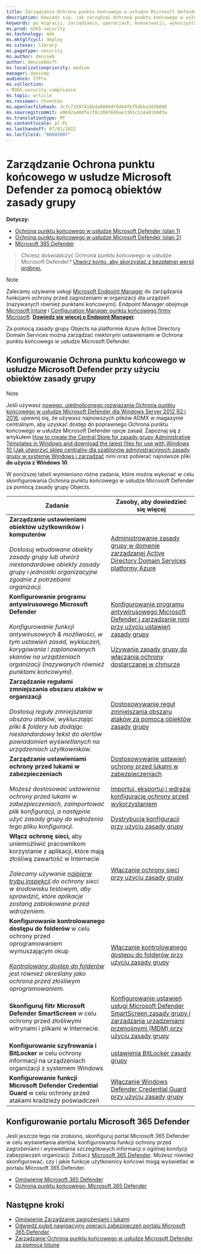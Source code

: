 ```yaml
---
title: Zarządzanie Ochrona punktu końcowego w usłudze Microsoft Defender przy użyciu obiektów zasady grupy
description: Dowiedz się, jak zarządzać Ochrona punktu końcowego w usłudze Microsoft Defender za pomocą obiektów zasady grupy
keywords: po migracji, zarządzaniu, operacjach, konserwacji, wykorzystaniu, programie PowerShell, Ochrona punktu końcowego w usłudze Microsoft Defender, edr
ms.prod: m365-security
ms.technology: mde
ms.mktglfcycl: deploy
ms.sitesec: library
ms.pagetype: security
ms.author: deniseb
author: denisebmsft
ms.localizationpriority: medium
manager: dansimp
audience: ITPro
ms.collection:
- M365-security-compliance
ms.topic: article
ms.reviewer: chventou
ms.openlocfilehash: 3c7c72597416bda80894f8d44fbf5dbba3d58808
ms.sourcegitcommit: e9692a40dfe1f8c2047699ae3301c114a01b0d3a
ms.translationtype: MT
ms.contentlocale: pl-PL
ms.lasthandoff: 07/01/2022
ms.locfileid: "66603907"
---
```

# <a name="manage-microsoft-defender-for-endpoint-with-group-policy-objects"></a>Zarządzanie Ochrona punktu końcowego w usłudze Microsoft Defender za pomocą obiektów zasady grupy

**Dotyczy:**
- [Ochrona punktu końcowego w usłudze Microsoft Defender (plan 1)](https://go.microsoft.com/fwlink/?linkid=2154037)
- [Ochrona punktu końcowego w usłudze Microsoft Defender (plan 2)](https://go.microsoft.com/fwlink/?linkid=2154037) 
- [Microsoft 365 Defender](https://go.microsoft.com/fwlink/?linkid=2118804)

> Chcesz doświadczyć Ochrona punktu końcowego w usłudze Microsoft Defender? [Utwórz konto, aby skorzystać z bezpłatnej wersji próbnej.](https://signup.microsoft.com/create-account/signup?products=7f379fee-c4f9-4278-b0a1-e4c8c2fcdf7e&ru=https://aka.ms/MDEp2OpenTrial?ocid=docs-wdatp-exposedapis-abovefoldlink)

> [!NOTE]
> Zalecamy używanie usługi [Microsoft Endpoint Manager](/mem) do zarządzania funkcjami ochrony przed zagrożeniami w organizacji dla urządzeń (nazywanych również punktami końcowymi). Endpoint Manager obejmuje [Microsoft Intune](/mem/intune/fundamentals/what-is-intune) i [Configuration Manager punktu końcowego firmy Microsoft](/mem/configmgr/core/understand/introduction). **[Dowiedz się więcej o Endpoint Manager](/mem/endpoint-manager-overview)**.

Za pomocą zasady grupy Objects na platformie Azure Active Directory Domain Services można zarządzać niektórymi ustawieniami w Ochrona punktu końcowego w usłudze Microsoft Defender.

## <a name="configure-microsoft-defender-for-endpoint-with-group-policy-objects"></a>Konfigurowanie Ochrona punktu końcowego w usłudze Microsoft Defender przy użyciu obiektów zasady grupy

> [!NOTE]
> Jeśli używasz [nowego, ujednoliconego rozwiązania Ochrona punktu końcowego w usłudze Microsoft Defender dla Windows Server 2012 R2 i 2016](/microsoft-365/security/defender-endpoint/configure-server-endpoints#new-functionality-in-the-modern-unified-solution-for-windows-server-2012-r2-and-2016-preview), upewnij się, że używasz najnowszych plików ADMX w magazynie centralnym, aby uzyskać dostęp do poprawnego Ochrona punktu końcowego w usłudze Microsoft Defender opcje zasad. Zapoznaj się z artykułem [How to create the Central Store for zasady grupy Administrative Templates in Windows and download the latest files for use with Windows 10 (Jak utworzyć sklep centralny dla szablonów administracyjnych zasady grupy w systemie Windows i zarządzać](/troubleshoot/windows-client/group-policy/create-and-manage-central-store) nimi oraz pobierać najnowsze pliki **do użycia z Windows 10**. 

W poniższej tabeli wymieniono różne zadania, które można wykonać w celu skonfigurowania Ochrona punktu końcowego w usłudze Microsoft Defender za pomocą zasady grupy Objects.

|Zadanie|Zasoby, aby dowiedzieć się więcej|
|---|---|
|**Zarządzanie ustawieniami obiektów użytkowników i komputerów** <br/><br/> *Dostosuj wbudowane obiekty zasady grupy lub utwórz niestandardowe obiekty zasady grupy i jednostki organizacyjne zgodnie z potrzebami organizacji.*|[Administrowanie zasady grupy w domenie zarządzanej Active Directory Domain Services platformy Azure](/azure/active-directory-domain-services/manage-group-policy)|
|**Konfigurowanie programu antywirusowego Microsoft Defender** <br/><br/> *Konfigurowanie funkcji antywirusowych & możliwości, w tym ustawień zasad, wykluczeń, korygowania i zaplanowanych skanów na urządzeniach organizacji (nazywanych również punktami końcowymi).*|[Konfigurowanie programu antywirusowego Microsoft Defender i zarządzanie nimi przy użyciu ustawień zasady grupy](/windows/security/threat-protection/microsoft-defender-antivirus/use-group-policy-microsoft-defender-antivirus) <br/><br/> [Używanie zasady grupy do włączania ochrony dostarczanej w chmurze](/windows/security/threat-protection/microsoft-defender-antivirus/enable-cloud-protection-microsoft-defender-antivirus#use-group-policy-to-enable-cloud-delivered-protection)|
|**Zarządzanie regułami zmniejszania obszaru ataków w organizacji** <br/><br/> *Dostosuj reguły zmniejszania obszaru ataków, wykluczając pliki & foldery lub dodając niestandardowy tekst do alertów powiadomień wyświetlanych na urządzeniach użytkowników.*|[Dostosowywanie reguł zmniejszania obszaru ataków za pomocą obiektów zasady grupy](/microsoft-365/security/defender-endpoint/attack-surface-reduction-rules-deployment-implement)|
|**Zarządzanie ustawieniami ochrony przed lukami w zabezpieczeniach** <br/><br/> *Możesz dostosować ustawienia ochrony przed lukami w zabezpieczeniach, zaimportować plik konfiguracji, a następnie użyć zasady grupy do wdrożenia tego pliku konfiguracji.*|[Dostosowywanie ustawień ochrony przed lukami w zabezpieczeniach](/microsoft-365/security/defender-endpoint/customize-exploit-protection) <br/><br/> [Importuj, eksportuj i wdrażaj konfigurację ochrony przed wykorzystaniem](/microsoft-365/security/defender-endpoint/import-export-exploit-protection-emet-xml) <br/><br/> [Dystrybucja konfiguracji przy użyciu zasady grupy](/microsoft-365/security/defender-endpoint/import-export-exploit-protection-emet-xml#use-group-policy-to-distribute-the-configuration)|
|**Włącz ochronę sieci,** aby uniemożliwić pracownikom korzystanie z aplikacji, które mają złośliwą zawartość w Internecie <br/><br/> *Zalecamy używanie [najpierw trybu inspekcji](/microsoft-365/security/defender-endpoint/evaluate-network-protection) do ochrony sieci w środowisku testowym, aby sprawdzić, które aplikacje zostaną zablokowane przed wdrożeniem.*|[Włączanie ochrony sieci przy użyciu zasady grupy](/microsoft-365/security/defender-endpoint/enable-network-protection#group-policy)|
|**Konfigurowanie kontrolowanego dostępu do folderów** w celu ochrony przed oprogramowaniem wymuszającym okup <br/><br/> *[Kontrolowany dostęp do folderów](/microsoft-365/security/defender-endpoint/controlled-folders) jest również określany jako ochrona przed złośliwym oprogramowaniem.*|[Włączanie kontrolowanego dostępu do folderów przy użyciu zasady grupy](/microsoft-365/security/defender-endpoint/enable-controlled-folders#group-policy)|
|**Skonfiguruj filtr Microsoft Defender SmartScreen** w celu ochrony przed złośliwymi witrynami i plikami w Internecie.|[Konfigurowanie ustawień usługi Microsoft Defender SmartScreen zasady grupy i zarządzania urządzeniami przenośnymi (MDM) przy użyciu zasady grupy](/windows/security/threat-protection/microsoft-defender-smartscreen/microsoft-defender-smartscreen-available-settings#group-policy-settings)|
|**Konfigurowanie szyfrowania i BitLocker** w celu ochrony informacji na urządzeniach organizacji z systemem Windows|[ustawienia BitLocker zasady grupy](/windows/security/information-protection/bitlocker/bitlocker-group-policy-settings)|
|**Konfigurowanie funkcji Microsoft Defender Credential Guard** w celu ochrony przed atakami kradzieży poświadczeń|[Włączanie Windows Defender Credential Guard przy użyciu zasady grupy](/windows/security/identity-protection/credential-guard/credential-guard-manage#enable-windows-defender-credential-guard-by-using-group-policy)|

## <a name="configure-your-microsoft-365-defender-portal"></a>Konfigurowanie portalu Microsoft 365 Defender

Jeśli jeszcze tego nie zrobiono, skonfiguruj portal Microsoft 365 Defender w celu wyświetlania alertów, konfigurowania funkcji ochrony przed zagrożeniami i wyświetlania szczegółowych informacji o ogólnej kondycji zabezpieczeń organizacji. Zobacz [Microsoft 365 Defender](/microsoft-365/security/defender/microsoft-365-defender). Możesz również skonfigurować, czy i jakie funkcje użytkownicy końcowi mogą wyświetlać w portalu Microsoft 365 Defender.

- [Omówienie Microsoft 365 Defender](/microsoft-365/security/defender-endpoint/use)
- [Ochrona punktu końcowego: Microsoft 365 Defender](/mem/intune/protect/endpoint-protection-windows-10#microsoft-defender-security-center)

## <a name="next-steps"></a>Następne kroki

- [Omówienie Zarządzanie zagrożeniami i lukami](/microsoft-365/security/defender-endpoint/next-gen-threat-and-vuln-mgt)
- [Odwiedź pulpit nawigacyjny operacji zabezpieczeń portalu Microsoft 365 Defender](/microsoft-365/security/defender-endpoint/security-operations-dashboard)
- [Zarządzanie Ochrona punktu końcowego w usłudze Microsoft Defender za pomocą Intune](manage-mde-post-migration-intune.md)

